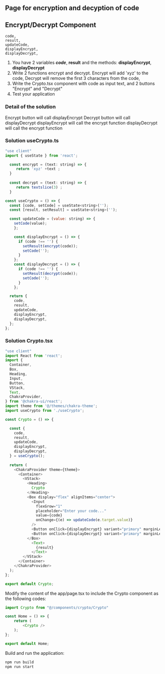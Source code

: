 ## Page for encryption and decyption of code    


## Encrypt/Decrypt Component 
    code,
    result,
    updateCode,
    displayEncrypt,
    displayDecrypt,

1. You have 2 variables ***code***, **result** and the methods: **displayEncrypt**, **displayDecrypt**
2. Write 2 functions encrypt and decrypt. Encrypt will add 'xyz' to the code, Decrypt will remove the first 3 characters from the code, 
3. Write the Crypto.tsx component with code as input text, and 2 buttons "Encrypt" and "Decrypt"
4. Test your application

### Detail of the solution
   Encrypt button will call displayEncrypt
   Decrypt button will call displayDecrypt
   displayEncrypt will call the encrypt function
   displayDecrypt will call the encrypt function
   
     

### Solution useCrypto.ts
```.js
"use client"
import { useState } from 'react'; 

  const encrypt = (text: string) => {
     return 'xyz' +text ;
  }
  
  const decrypt = (text: string) => {
     return textslice(3) ;
  }

const useCrypto = () => {
  const [code, setCode] = useState<string>('');
  const [result, setResult] = useState<string>('');

  const updateCode = (value: string) => {
    setCode(value);
    };

    const displayEncrypt = () => {
      if (code !== '') {
        setResult(encrypt(code));
        setCode('');
      }
    };
    const displayDecrypt = () => {
      if (code !== '') {
        setResult(decrypt(code));
        setCode('');
      }
    };

  return {
    code,
    result,
    updateCode,
    displayEncrypt,
    displayDecrypt,
  };
};

```


### Solution Crypto.tsx
```.js
"use client"
import React from 'react'; 
import {
  Container,
  Box,
  Heading,
  Input,
  Button,
  VStack,
  Text,
  ChakraProvider, 
} from '@chakra-ui/react';
import theme from '@/themes/chakra-theme'; 
import useCrypto from './useCrypto';

const Crypto = () => {

  const {
    code,
    result,
    updateCode,
    displayEncrypt,
    displayDecrypt,
  } = useCrypto();
  
  return (
    <ChakraProvider theme={theme}> 
      <Container>
        <VStack>
          <Heading> 
            Crypto
          </Heading>
          <Box display="flex" alignItems="center">
            <Input
              flexGrow="1"
              placeholder="Enter your code..."
              value={code}
              onChange={(e) => updateCode(e.target.value)}
            />
            <Button onClick={displayEncrypt} variant="primary" marginLeft="10px" width="280px"> Encrypt </Button>
            <Button onClick={displayDecrypt} variant="primary" marginLeft="10px" width="280px"> Decrypt </Button>
          </Box>
            <Text>
              {result}
            </Text>
        </VStack>
      </Container>
    </ChakraProvider>
  );
};

export default Crypto;
```

Modify the content of the app/page.tsx to include the Crypto component as the following codes:
```.js
import Crypto from "@/components/crypto/Crypto"

const Home = () => {
	return (
		<Crypto />
	);
};

export default Home;
```


Build and run the application:
```.js
npm run build
npm run start
```
